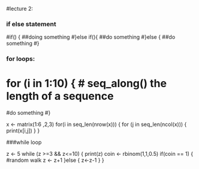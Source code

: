 #lecture 2:

### if else statement
#if() {
 ##doing something
#}else if(){
##do something
#}else {
##do something
#}

### for loops:
# for (i in 1:10) {  # seq_along() the length of a sequence
 #do something
#}

x <- matrix(1:6 ,2,3)
for(i in seq_len(nrow(x))) {
  for (j in seq_len(ncol(x))) {
    print(x[i,j])
  }
}

###while loop

z <- 5
while (z >=3 && z<=10) {
  print(z)
  coin <- rbinom(1,1,0.5)
  if(coin == 1) {  #random walk
    z <- z+1
  }else {
    z<-z-1
  }
}

